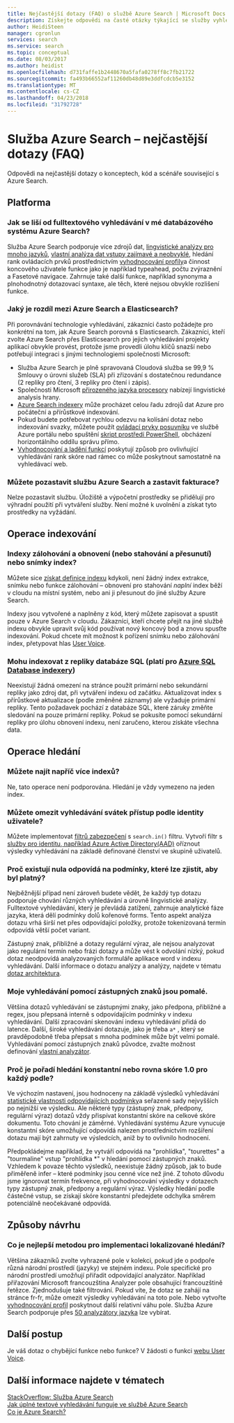 ```yaml
---
title: Nejčastější dotazy (FAQ) o službě Azure Search | Microsoft Docs
description: Získejte odpovědi na časté otázky týkající se služby vyhledávání Microsoft Azure
author: HeidiSteen
manager: cgronlun
services: search
ms.service: search
ms.topic: conceptual
ms.date: 08/03/2017
ms.author: heidist
ms.openlocfilehash: d731faffe1b2448670a5fafa0278ff8c7fb21722
ms.sourcegitcommit: fa493b66552af11260db48d89e3ddfcdcb5e3152
ms.translationtype: MT
ms.contentlocale: cs-CZ
ms.lasthandoff: 04/23/2018
ms.locfileid: "31792728"
---
```

# <a name="azure-search---frequently-asked-questions-faq"></a>Služba Azure Search – nejčastější dotazy (FAQ)

 Odpovědi na nejčastější dotazy o konceptech, kód a scénáře související s Azure Search.

## <a name="platform"></a>Platforma

### <a name="how-is-azure-search-different-from-full-text-search-in-my-dbms"></a>Jak se liší od fulltextového vyhledávání v mé databázového systému Azure Search?

Služba Azure Search podporuje více zdrojů dat, [lingvistické analýzy pro mnoho jazyků](https://docs.microsoft.com/rest/api/searchservice/language-support), [vlastní analýza dat vstupy zajímavé a neobvyklé](https://docs.microsoft.com/rest/api/searchservice/custom-analyzers-in-azure-search), hledání rank ovládacích prvků prostřednictvím [vyhodnocování profily](https://docs.microsoft.com/rest/api/searchservice/add-scoring-profiles-to-a-search-index)a činnost koncového uživatele funkce jako je například typeahead, počtu zvýraznění a Fasetové navigace. Zahrnuje také další funkce, například synonyma a plnohodnotný dotazovací syntaxe, ale těch, které nejsou obvykle rozlišení funkce.

### <a name="what-is-the-difference-between-azure-search-and-elasticsearch"></a>Jaký je rozdíl mezi Azure Search a Elasticsearch?

Při porovnávání technologie vyhledávání, zákazníci často požádejte pro konkrétní na tom, jak Azure Search porovná s Elasticsearch. Zákazníci, kteří zvolte Azure Search přes Elasticsearch pro jejich vyhledávání projekty aplikací obvykle provést, protože jsme provedli úlohu klíčů snazší nebo potřebují integraci s jinými technologiemi společnosti Microsoft:

+ Služba Azure Search je plně spravovaná Cloudová služba se 99,9 % Smlouvy o úrovni služeb (SLA) při zřizování s dostatečnou redundance (2 repliky pro čtení, 3 repliky pro čtení i zápis).
+ Společnosti Microsoft [přirozeného jazyka procesory](https://docs.microsoft.com/rest/api/searchservice/language-support) nabízejí lingvistické analysis hrany.  
+ [Azure Search indexery](search-indexer-overview.md) může procházet celou řadu zdrojů dat Azure pro počáteční a přírůstkové indexování.
+ Pokud budete potřebovat rychlou odezvu na kolísání dotaz nebo indexování svazky, můžete použít [ovládací prvky posuvníku](search-manage.md#scale-up-or-down) ve službě Azure portálu nebo spuštění [skript prostředí PowerShell](search-manage-powershell.md), obcházení horizontálního oddílu správu přímo.  
+ [Vyhodnocování a ladění funkcí](https://docs.microsoft.com/rest/api/searchservice/add-scoring-profiles-to-a-search-index) poskytují způsob pro ovlivňující vyhledávání rank skóre nad rámec co může poskytnout samostatně na vyhledávací web.

### <a name="can-i-pause-azure-search-service-and-stop-billing"></a>Můžete pozastavit službu Azure Search a zastavit fakturace?

Nelze pozastavit službu. Úložiště a výpočetní prostředky se přidělují pro výhradní použití při vytváření služby. Není možné k uvolnění a získat tyto prostředky na vyžádání.

## <a name="indexing-operations"></a>Operace indexování

### <a name="backup-and-restore-or-download-and-move-indexes-or-index-snapshots"></a>Indexy zálohování a obnovení (nebo stahování a přesunutí) nebo snímky index?

Můžete sice [získat definice indexu](https://docs.microsoft.com/rest/api/searchservice/get-index) kdykoli, není žádný index extrakce, snímku nebo funkce zálohování – obnovení pro stahování *naplní* index běží v cloudu na místní systém, nebo ani ji přesunout do jiné služby Azure Search.

Indexy jsou vytvořené a naplněny z kód, který můžete zapisovat a spustit pouze v Azure Search v cloudu. Zákazníci, kteří chcete přejít na jiné službě indexu obvykle upravit svůj kód používat nový koncový bod a znovu spusťte indexování. Pokud chcete mít možnost k pořízení snímku nebo zálohování index, přetypovat hlas [User Voice](https://feedback.azure.com/forums/263029-azure-search/suggestions/8021610-backup-snapshot-of-index).

### <a name="can-i-index-from-sql-database-replicas-applies-to-azure-sql-database-indexershttpsdocsmicrosoftcomazuresearchsearch-howto-connecting-azure-sql-database-to-azure-search-using-indexers"></a>Mohu indexovat z repliky databáze SQL (platí pro [Azure SQL Database indexery](https://docs.microsoft.com/azure/search/search-howto-connecting-azure-sql-database-to-azure-search-using-indexers))

Neexistují žádná omezení na stránce použít primární nebo sekundární repliky jako zdroj dat, při vytváření indexu od začátku. Aktualizovat index s přírůstkové aktualizace (podle změněné záznamy) ale vyžaduje primární repliky. Tento požadavek pochází z databáze SQL, které záruky změňte sledování na pouze primární repliky. Pokud se pokusíte pomocí sekundární repliky pro úlohu obnovení indexu, není zaručeno, kterou získáte všechna data.

## <a name="search-operations"></a>Operace hledání

### <a name="can-i-search-across-multiple-indexes"></a>Můžete najít napříč více indexů?

Ne, tato operace není podporována. Hledání je vždy vymezeno na jeden index.

### <a name="can-i-restrict-search-corpus-access-by-user-identity"></a>Můžete omezit vyhledávání svátek přístup podle identity uživatele?

Můžete implementovat [filtrů zabezpečení](https://docs.microsoft.com/azure/search/search-security-trimming-for-azure-search) s `search.in()` filtru. Vytvoří filtr s [služby pro identitu, například Azure Active Directory(AAD)](https://docs.microsoft.com/azure/search/search-security-trimming-for-azure-search-with-aad) oříznout výsledky vyhledávání na základě definované členství ve skupině uživatelů.

### <a name="why-are-there-zero-matches-on-terms-i-know-to-be-valid"></a>Proč existují nula odpovídá na podmínky, které lze zjistit, aby byl platný?

Nejběžnější případ není zároveň budete vědět, že každý typ dotazu podporuje chování různých vyhledávání a úrovně lingvistické analýzy. Fulltextové vyhledávání, který je převládá zatížení, zahrnuje analytické fáze jazyka, která dělí podmínky dolů kořenové forms. Tento aspekt analýza dotazu vrhá širší net přes odpovídající položky, protože tokenizovaná termín odpovídá větší počet variant.

Zástupný znak, přibližné a dotazy regulární výraz, ale nejsou analyzovat jako regulární termín nebo frázi dotazy a může vést k odvolání nízký, pokud dotaz neodpovídá analyzovaných formuláře aplikace word v indexu vyhledávání. Další informace o dotazu analýzy a analýzy, najdete v tématu [dotaz architektura](https://docs.microsoft.com/azure/search/search-lucene-query-architecture).

### <a name="my-wildcard-searches-are-slow"></a>Moje vyhledávání pomocí zástupných znaků jsou pomalé.

Většina dotazů vyhledávání se zástupnými znaky, jako předpona, přibližné a regex, jsou přepsaná interně s odpovídajícím podmínky v indexu vyhledávání. Další zpracování skenování indexu vyhledávání přidá do latence. Další, široké vyhledávání dotazuje, jako je třeba `a*` , který se pravděpodobně třeba přepsat s mnoha podmínek může být velmi pomalé. Vyhledávání pomocí zástupných znaků původce, zvažte možnost definování [vlastní analyzátor](https://docs.microsoft.com/rest/api/searchservice/custom-analyzers-in-azure-search).

### <a name="why-is-the-search-rank-a-constant-or-equal-score-of-10-for-every-hit"></a>Proč je pořadí hledání konstantní nebo rovna skóre 1.0 pro každý podle?

Ve výchozím nastavení, jsou hodnoceny na základě výsledků vyhledávání [statistické vlastnosti odpovídajících podmínky](search-lucene-query-architecture.md#stage-4-scoring)a seřazené sady nejvyšších po nejnižší ve výsledku. Ale některé typy (zástupný znak, předpony, regulární výraz) dotazů vždy přispívat konstantní skóre na celkové skóre dokumentu. Toto chování je záměrné. Vyhledávání systému Azure vynucuje konstantní skóre umožňující odpovídá nalezen prostřednictvím rozšíření dotazu mají být zahrnuty ve výsledcích, aniž by to ovlivnilo hodnocení.

Předpokládejme například, že vytváří odpovídá na "prohlídka", "tourettes" a "tourmaline" vstup "prohlídka *" v hledání pomocí zástupných znaků. Vzhledem k povaze těchto výsledků, neexistuje žádný způsob, jak to bude přiměřeně infer – které podmínky jsou cenné více než jiné. Z tohoto důvodu jsme ignorovat termín frekvence, při vyhodnocování výsledky v dotazech typy zástupný znak, předpony a regulární výraz. Výsledky hledání podle částečné vstup, se získají skóre konstantní předejdete odchylka směrem potenciálně neočekávané odpovídá.

## <a name="design-patterns"></a>Způsoby návrhu

### <a name="what-is-the-best-approach-for-implementing-localized-search"></a>Co je nejlepší metodou pro implementaci lokalizované hledání?

Většina zákazníků zvolte vyhrazené pole v kolekci, pokud jde o podpoře různá národní prostředí (jazyky) ve stejném indexu. Pole specifické pro národní prostředí umožňují přiřadit odpovídající analyzátor. Například přiřazování Microsoft francouzština Analyzer pole obsahující francouzštině řetězce. Zjednodušuje také filtrování. Pokud víte, že dotaz se zahájí na stránce fr-fr, může omezit výsledky vyhledávání na toto pole. Nebo vytvořte [vyhodnocování profil](https://docs.microsoft.com/rest/api/searchservice/add-scoring-profiles-to-a-search-index) poskytnout další relativní váhu pole. Služba Azure Search podporuje přes [50 analyzátory jazyka](https://docs.microsoft.com/azure/search/search-language-support) lze vybírat.

## <a name="next-steps"></a>Další postup

Je váš dotaz o chybějící funkce nebo funkce? V žádosti o funkci [webu User Voice](https://feedback.azure.com/forums/263029-azure-search).

## <a name="see-also"></a>Další informace najdete v tématech

 [StackOverflow: Služba Azure Search](https://stackoverflow.com/questions/tagged/azure-search)   
 [Jak úplné textové vyhledávání funguje ve službě Azure Search](search-lucene-query-architecture.md)  
 [Co je Azure Search?](search-what-is-azure-search.md)
